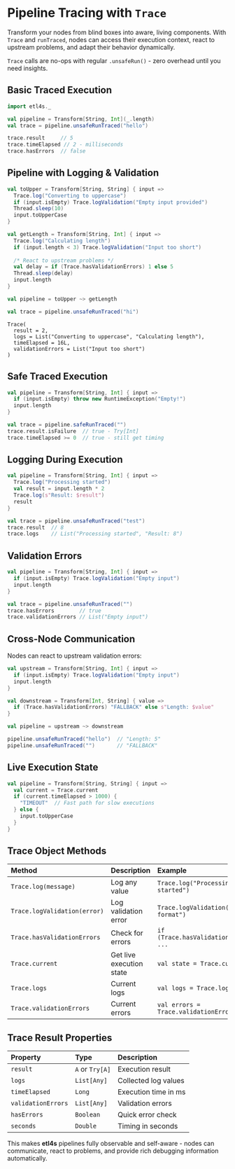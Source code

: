 # Pipeline Tracing with `Trace`

Transform your nodes from blind boxes into aware, living components. With `Trace` and `runTraced`, nodes can access their execution context, react to upstream problems, and adapt their behavior dynamically.

`Trace` calls are no-ops with regular `.unsafeRun()` - zero overhead until you need insights.

## Basic Traced Execution

```scala
import etl4s._

val pipeline = Transform[String, Int](_.length)
val trace = pipeline.unsafeRunTraced("hello")

trace.result     // 5
trace.timeElapsed // 2 - milliseconds  
trace.hasErrors  // false
```

## Pipeline with Logging & Validation

```scala
val toUpper = Transform[String, String] { input =>
  Trace.log("Converting to uppercase")
  if (input.isEmpty) Trace.logValidation("Empty input provided")
  Thread.sleep(10)
  input.toUpperCase
}

val getLength = Transform[String, Int] { input =>
  Trace.log("Calculating length")
  if (input.length < 3) Trace.logValidation("Input too short")
  
  /* React to upstream problems */
  val delay = if (Trace.hasValidationErrors) 1 else 5
  Thread.sleep(delay)
  input.length
}

val pipeline = toUpper ~> getLength

val trace = pipeline.unsafeRunTraced("hi")
```

```
Trace(
  result = 2,
  logs = List("Converting to uppercase", "Calculating length"),
  timeElapsed = 16L,
  validationErrors = List("Input too short")
)
```

## Safe Traced Execution

```scala
val pipeline = Transform[String, Int] { input =>
  if (input.isEmpty) throw new RuntimeException("Empty!")
  input.length
}

val trace = pipeline.safeRunTraced("")
trace.result.isFailure  // true - Try[Int] 
trace.timeElapsed >= 0  // true - still get timing
```

## Logging During Execution

```scala
val pipeline = Transform[String, Int] { input =>
  Trace.log("Processing started")
  val result = input.length * 2
  Trace.log(s"Result: $result")
  result
}

val trace = pipeline.unsafeRunTraced("test")
trace.result  // 8
trace.logs    // List("Processing started", "Result: 8")
```

## Validation Errors

```scala
val pipeline = Transform[String, Int] { input =>
  if (input.isEmpty) Trace.logValidation("Empty input")
  input.length
}

val trace = pipeline.unsafeRunTraced("")
trace.hasErrors        // true
trace.validationErrors // List("Empty input")
```

## Cross-Node Communication

Nodes can react to upstream validation errors:

```scala
val upstream = Transform[String, Int] { input =>
  if (input.isEmpty) Trace.logValidation("Empty input")
  input.length
}

val downstream = Transform[Int, String] { value =>
  if (Trace.hasValidationErrors) "FALLBACK" else s"Length: $value"
}

val pipeline = upstream ~> downstream

pipeline.unsafeRunTraced("hello")  // "Length: 5"
pipeline.unsafeRunTraced("")       // "FALLBACK"
```

## Live Execution State

```scala
val pipeline = Transform[String, String] { input =>
  val current = Trace.current
  if (current.timeElapsed > 1000) {
    "TIMEOUT"  // Fast path for slow executions
  } else {
    input.toUpperCase
  }
}
```

## Trace Object Methods

| Method | Description | Example |
|:-------|:------------|:--------|
| `Trace.log(message)` | Log any value | `Trace.log("Processing started")` |
| `Trace.logValidation(error)` | Log validation error | `Trace.logValidation("Invalid format")` |  
| `Trace.hasValidationErrors` | Check for errors | `if (Trace.hasValidationErrors) ...` |
| `Trace.current` | Get live execution state | `val state = Trace.current` |
| `Trace.logs` | Current logs | `val logs = Trace.logs` |
| `Trace.validationErrors` | Current errors | `val errors = Trace.validationErrors` |

## Trace Result Properties

| Property | Type | Description |
|:---------|:-----|:------------|
| `result` | `A` or `Try[A]` | Execution result |
| `logs` | `List[Any]` | Collected log values |
| `timeElapsed` | `Long` | Execution time in ms |
| `validationErrors` | `List[Any]` | Validation errors |
| `hasErrors` | `Boolean` | Quick error check |
| `seconds` | `Double` | Timing in seconds |

This makes **etl4s** pipelines fully observable and self-aware - nodes can communicate, react to problems, and provide rich debugging information automatically.
